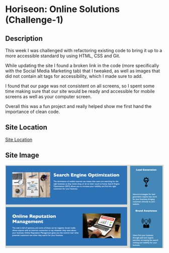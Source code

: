 # Horiseon: Online Solutions (Challenge-1)

## Description 

This week I was challenged with refactoring existing code to bring it up to a more accessible standard by using HTML, CSS and Git.

While updating the site I found a broken link in the code (more specifically with the Social Media Marketing tab) that I tweaked, as well as images that did not contain alt tags for accessibility, which I made sure to add.

I found that our page was not consistent on all screens, so I spent some time making sure that our site would be ready and accessible for mobile screens as well as your computer screen.

Overall this was a fun project and really helped show me first hand the importance of clean code. 

## Site Location

[Site Location](https://abbycav7.github.io/Code-Refractor-Challenge-1/)

## Site Image
![Site Image](https://github.com/abbycav7/Code-Refractor-Challenge-1/blob/main/assets/images/screen-shot-1.png?raw=true)

